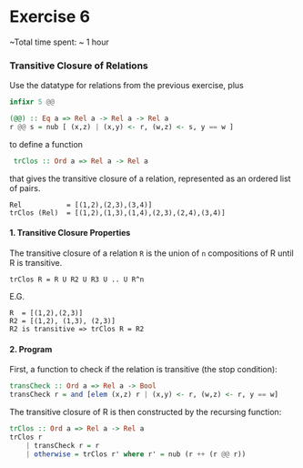 # Exercise 6
~Total time spent: ~ 1 hour 

### Transitive Closure of Relations ###

Use the datatype for relations from the previous exercise, plus
```haskell
infixr 5 @@

(@@) :: Eq a => Rel a -> Rel a -> Rel a
r @@ s = nub [ (x,z) | (x,y) <- r, (w,z) <- s, y == w ]
```
to define a function
```haskell
 trClos :: Ord a => Rel a -> Rel a 
```

that gives the transitive closure of a relation, represented as an ordered list of pairs.

``` 
Rel           = [(1,2),(2,3),(3,4)]
trClos (Rel)  = [(1,2),(1,3),(1,4),(2,3),(2,4),(3,4)]
```

#### 1. Transitive Closure Properties ####

The transitive closure of a relation `R` is the union of `n` compositions of R until R is transitive.
```
trClos R = R U R2 U R3 U .. U R^n
```
E.G.
```
R  = [(1,2),(2,3)]
R2 = [(1,2), (1,3), (2,3)]
R2 is transitive => trClos R = R2
```
#### 2. Program ####

First, a function to check if the relation is transitive (the stop condition):

```haskell
transCheck :: Ord a => Rel a -> Bool
transCheck r = and [elem (x,z) r | (x,y) <- r, (w,z) <- r, y == w]
```

The transitive closure of R is then constructed by the recursing function:

```haskell
trClos :: Ord a => Rel a -> Rel a
trClos r
    | transCheck r = r
    | otherwise = trClos r' where r' = nub (r ++ (r @@ r))
```




